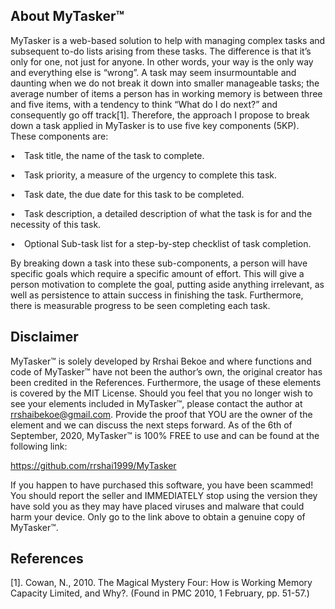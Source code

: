About MyTasker™
---------------
MyTasker is a web-based solution to help with managing complex tasks and subsequent to-do lists
arising from these tasks. The difference is that it’s only for one, not just for anyone. In other words,
your way is the only way and everything else is “wrong”. A task may seem insurmountable and
daunting when we do not break it down into smaller manageable tasks; the average number of
items a person has in working memory is between three and five items, with a tendency to think
“What do I do next?” and consequently go off track[1].
Therefore, the approach I propose to break down a task applied in MyTasker is to use five key
components (5KP). These components are:

  •&emsp;Task title, the name of the task to complete.

  •&emsp;Task priority, a measure of the urgency to complete this task.

  •&emsp;Task date, the due date for this task to be completed.

  •&emsp;Task description, a detailed description of what the task is for and the necessity of this task.

  •&emsp;Optional Sub-task list for a step-by-step checklist of task completion.
  
By breaking down a task into these sub-components, a person will have specific goals which require
a specific amount of effort. This will give a person motivation to complete the goal, putting aside
anything irrelevant, as well as persistence to attain success in finishing the task. Furthermore, there
is measurable progress to be seen completing each task.

Disclaimer
----------

MyTasker™ is solely developed by Rrshai Bekoe and where functions and code of MyTasker™ have not been the author’s own, the original creator has been credited in the References. Furthermore, the usage of these elements is covered by the MIT License. Should you feel that you no longer wish to see your elements included in MyTasker™, please contact the author at rrshaibekoe@gmail.com. Provide the proof that YOU are the owner of the element and we can discuss the next steps forward.
As of the 6th of September, 2020, MyTasker™ is 100% FREE to use and can be found at the following link:

https://github.com/rrshai1999/MyTasker

If you happen to have purchased this software, you have been scammed! You should report the seller and IMMEDIATELY stop using the version they have sold you as they may have placed viruses and malware that could harm your device. Only go to the link above to obtain a genuine copy of MyTasker™.

References
----------

[1]. Cowan, N., 2010. The Magical Mystery Four: How is Working Memory Capacity Limited, and Why?. (Found in PMC 2010, 1 February, pp. 51-57.)
